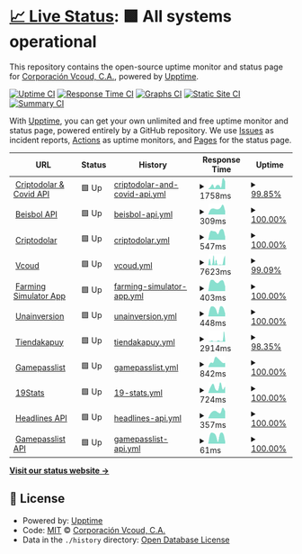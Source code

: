# [📈 Live Status](https://vcoud.github.io/upptime): <!--live status--> **🟩 All systems operational**

This repository contains the open-source uptime monitor and status page for [Corporación Vcoud, C.A.](https://vcoud.com), powered by [Upptime](https://github.com/upptime/upptime).

[![Uptime CI](https://github.com/vcoud/upptime/workflows/Uptime%20CI/badge.svg)](https://github.com/vcoud/upptime/actions?query=workflow%3A%22Uptime+CI%22)
[![Response Time CI](https://github.com/vcoud/upptime/workflows/Response%20Time%20CI/badge.svg)](https://github.com/vcoud/upptime/actions?query=workflow%3A%22Response+Time+CI%22)
[![Graphs CI](https://github.com/vcoud/upptime/workflows/Graphs%20CI/badge.svg)](https://github.com/vcoud/upptime/actions?query=workflow%3A%22Graphs+CI%22)
[![Static Site CI](https://github.com/vcoud/upptime/workflows/Static%20Site%20CI/badge.svg)](https://github.com/vcoud/upptime/actions?query=workflow%3A%22Static+Site+CI%22)
[![Summary CI](https://github.com/vcoud/upptime/workflows/Summary%20CI/badge.svg)](https://github.com/vcoud/upptime/actions?query=workflow%3A%22Summary+CI%22)

With [Upptime](https://upptime.js.org), you can get your own unlimited and free uptime monitor and status page, powered entirely by a GitHub repository. We use [Issues](https://github.com/vcoud/upptime/issues) as incident reports, [Actions](https://github.com/vcoud/upptime/actions) as uptime monitors, and [Pages](https://vcoud.github.io/upptime) for the status page.

<!--start: status pages-->
<!-- This summary is generated by Upptime (https://github.com/upptime/upptime) -->
<!-- Do not edit this manually, your changes will be overwritten -->
<!-- prettier-ignore -->
| URL | Status | History | Response Time | Uptime |
| --- | ------ | ------- | ------------- | ------ |
| <img alt="" src="https://criptodolar.net/img/favicon.ico" height="13"> [Criptodolar & Covid API](https://exchange.vcoud.com/) | 🟩 Up | [criptodolar-and-covid-api.yml](https://github.com/vcoud/upptime/commits/HEAD/history/criptodolar-and-covid-api.yml) | <details><summary><img alt="Response time graph" src="./graphs/criptodolar-and-covid-api/response-time-week.png" height="20"> 1758ms</summary><br><a href="https://vcoud.github.io/upptime/history/criptodolar-and-covid-api"><img alt="Response time 1209" src="https://img.shields.io/endpoint?url=https%3A%2F%2Fraw.githubusercontent.com%2Fvcoud%2Fupptime%2FHEAD%2Fapi%2Fcriptodolar-and-covid-api%2Fresponse-time.json"></a><br><a href="https://vcoud.github.io/upptime/history/criptodolar-and-covid-api"><img alt="24-hour response time 3057" src="https://img.shields.io/endpoint?url=https%3A%2F%2Fraw.githubusercontent.com%2Fvcoud%2Fupptime%2FHEAD%2Fapi%2Fcriptodolar-and-covid-api%2Fresponse-time-day.json"></a><br><a href="https://vcoud.github.io/upptime/history/criptodolar-and-covid-api"><img alt="7-day response time 1758" src="https://img.shields.io/endpoint?url=https%3A%2F%2Fraw.githubusercontent.com%2Fvcoud%2Fupptime%2FHEAD%2Fapi%2Fcriptodolar-and-covid-api%2Fresponse-time-week.json"></a><br><a href="https://vcoud.github.io/upptime/history/criptodolar-and-covid-api"><img alt="30-day response time 2615" src="https://img.shields.io/endpoint?url=https%3A%2F%2Fraw.githubusercontent.com%2Fvcoud%2Fupptime%2FHEAD%2Fapi%2Fcriptodolar-and-covid-api%2Fresponse-time-month.json"></a><br><a href="https://vcoud.github.io/upptime/history/criptodolar-and-covid-api"><img alt="1-year response time 1394" src="https://img.shields.io/endpoint?url=https%3A%2F%2Fraw.githubusercontent.com%2Fvcoud%2Fupptime%2FHEAD%2Fapi%2Fcriptodolar-and-covid-api%2Fresponse-time-year.json"></a></details> | <details><summary><a href="https://vcoud.github.io/upptime/history/criptodolar-and-covid-api">99.85%</a></summary><a href="https://vcoud.github.io/upptime/history/criptodolar-and-covid-api"><img alt="All-time uptime 99.88%" src="https://img.shields.io/endpoint?url=https%3A%2F%2Fraw.githubusercontent.com%2Fvcoud%2Fupptime%2FHEAD%2Fapi%2Fcriptodolar-and-covid-api%2Fuptime.json"></a><br><a href="https://vcoud.github.io/upptime/history/criptodolar-and-covid-api"><img alt="24-hour uptime 100.00%" src="https://img.shields.io/endpoint?url=https%3A%2F%2Fraw.githubusercontent.com%2Fvcoud%2Fupptime%2FHEAD%2Fapi%2Fcriptodolar-and-covid-api%2Fuptime-day.json"></a><br><a href="https://vcoud.github.io/upptime/history/criptodolar-and-covid-api"><img alt="7-day uptime 99.85%" src="https://img.shields.io/endpoint?url=https%3A%2F%2Fraw.githubusercontent.com%2Fvcoud%2Fupptime%2FHEAD%2Fapi%2Fcriptodolar-and-covid-api%2Fuptime-week.json"></a><br><a href="https://vcoud.github.io/upptime/history/criptodolar-and-covid-api"><img alt="30-day uptime 99.87%" src="https://img.shields.io/endpoint?url=https%3A%2F%2Fraw.githubusercontent.com%2Fvcoud%2Fupptime%2FHEAD%2Fapi%2Fcriptodolar-and-covid-api%2Fuptime-month.json"></a><br><a href="https://vcoud.github.io/upptime/history/criptodolar-and-covid-api"><img alt="1-year uptime 99.92%" src="https://img.shields.io/endpoint?url=https%3A%2F%2Fraw.githubusercontent.com%2Fvcoud%2Fupptime%2FHEAD%2Fapi%2Fcriptodolar-and-covid-api%2Fuptime-year.json"></a></details>
| <img alt="" src="https://play-lh.googleusercontent.com/zkUjahvKtHUfxBdBhK7ATiriPyeM96HMoCBhRTKdH0SBQlVw4aLtuNSUUNxoLxXrsw=s180" height="13"> [Beisbol API](https://beisbol.vcoud.com/) | 🟩 Up | [beisbol-api.yml](https://github.com/vcoud/upptime/commits/HEAD/history/beisbol-api.yml) | <details><summary><img alt="Response time graph" src="./graphs/beisbol-api/response-time-week.png" height="20"> 309ms</summary><br><a href="https://vcoud.github.io/upptime/history/beisbol-api"><img alt="Response time 306" src="https://img.shields.io/endpoint?url=https%3A%2F%2Fraw.githubusercontent.com%2Fvcoud%2Fupptime%2FHEAD%2Fapi%2Fbeisbol-api%2Fresponse-time.json"></a><br><a href="https://vcoud.github.io/upptime/history/beisbol-api"><img alt="24-hour response time 173" src="https://img.shields.io/endpoint?url=https%3A%2F%2Fraw.githubusercontent.com%2Fvcoud%2Fupptime%2FHEAD%2Fapi%2Fbeisbol-api%2Fresponse-time-day.json"></a><br><a href="https://vcoud.github.io/upptime/history/beisbol-api"><img alt="7-day response time 309" src="https://img.shields.io/endpoint?url=https%3A%2F%2Fraw.githubusercontent.com%2Fvcoud%2Fupptime%2FHEAD%2Fapi%2Fbeisbol-api%2Fresponse-time-week.json"></a><br><a href="https://vcoud.github.io/upptime/history/beisbol-api"><img alt="30-day response time 216" src="https://img.shields.io/endpoint?url=https%3A%2F%2Fraw.githubusercontent.com%2Fvcoud%2Fupptime%2FHEAD%2Fapi%2Fbeisbol-api%2Fresponse-time-month.json"></a><br><a href="https://vcoud.github.io/upptime/history/beisbol-api"><img alt="1-year response time 243" src="https://img.shields.io/endpoint?url=https%3A%2F%2Fraw.githubusercontent.com%2Fvcoud%2Fupptime%2FHEAD%2Fapi%2Fbeisbol-api%2Fresponse-time-year.json"></a></details> | <details><summary><a href="https://vcoud.github.io/upptime/history/beisbol-api">100.00%</a></summary><a href="https://vcoud.github.io/upptime/history/beisbol-api"><img alt="All-time uptime 99.93%" src="https://img.shields.io/endpoint?url=https%3A%2F%2Fraw.githubusercontent.com%2Fvcoud%2Fupptime%2FHEAD%2Fapi%2Fbeisbol-api%2Fuptime.json"></a><br><a href="https://vcoud.github.io/upptime/history/beisbol-api"><img alt="24-hour uptime 100.00%" src="https://img.shields.io/endpoint?url=https%3A%2F%2Fraw.githubusercontent.com%2Fvcoud%2Fupptime%2FHEAD%2Fapi%2Fbeisbol-api%2Fuptime-day.json"></a><br><a href="https://vcoud.github.io/upptime/history/beisbol-api"><img alt="7-day uptime 100.00%" src="https://img.shields.io/endpoint?url=https%3A%2F%2Fraw.githubusercontent.com%2Fvcoud%2Fupptime%2FHEAD%2Fapi%2Fbeisbol-api%2Fuptime-week.json"></a><br><a href="https://vcoud.github.io/upptime/history/beisbol-api"><img alt="30-day uptime 100.00%" src="https://img.shields.io/endpoint?url=https%3A%2F%2Fraw.githubusercontent.com%2Fvcoud%2Fupptime%2FHEAD%2Fapi%2Fbeisbol-api%2Fuptime-month.json"></a><br><a href="https://vcoud.github.io/upptime/history/beisbol-api"><img alt="1-year uptime 99.99%" src="https://img.shields.io/endpoint?url=https%3A%2F%2Fraw.githubusercontent.com%2Fvcoud%2Fupptime%2FHEAD%2Fapi%2Fbeisbol-api%2Fuptime-year.json"></a></details>
| <img alt="" src="https://criptodolar.net/img/favicon.ico" height="13"> [Criptodolar](https://criptodolar.net) | 🟩 Up | [criptodolar.yml](https://github.com/vcoud/upptime/commits/HEAD/history/criptodolar.yml) | <details><summary><img alt="Response time graph" src="./graphs/criptodolar/response-time-week.png" height="20"> 547ms</summary><br><a href="https://vcoud.github.io/upptime/history/criptodolar"><img alt="Response time 611" src="https://img.shields.io/endpoint?url=https%3A%2F%2Fraw.githubusercontent.com%2Fvcoud%2Fupptime%2FHEAD%2Fapi%2Fcriptodolar%2Fresponse-time.json"></a><br><a href="https://vcoud.github.io/upptime/history/criptodolar"><img alt="24-hour response time 198" src="https://img.shields.io/endpoint?url=https%3A%2F%2Fraw.githubusercontent.com%2Fvcoud%2Fupptime%2FHEAD%2Fapi%2Fcriptodolar%2Fresponse-time-day.json"></a><br><a href="https://vcoud.github.io/upptime/history/criptodolar"><img alt="7-day response time 547" src="https://img.shields.io/endpoint?url=https%3A%2F%2Fraw.githubusercontent.com%2Fvcoud%2Fupptime%2FHEAD%2Fapi%2Fcriptodolar%2Fresponse-time-week.json"></a><br><a href="https://vcoud.github.io/upptime/history/criptodolar"><img alt="30-day response time 418" src="https://img.shields.io/endpoint?url=https%3A%2F%2Fraw.githubusercontent.com%2Fvcoud%2Fupptime%2FHEAD%2Fapi%2Fcriptodolar%2Fresponse-time-month.json"></a><br><a href="https://vcoud.github.io/upptime/history/criptodolar"><img alt="1-year response time 397" src="https://img.shields.io/endpoint?url=https%3A%2F%2Fraw.githubusercontent.com%2Fvcoud%2Fupptime%2FHEAD%2Fapi%2Fcriptodolar%2Fresponse-time-year.json"></a></details> | <details><summary><a href="https://vcoud.github.io/upptime/history/criptodolar">100.00%</a></summary><a href="https://vcoud.github.io/upptime/history/criptodolar"><img alt="All-time uptime 99.92%" src="https://img.shields.io/endpoint?url=https%3A%2F%2Fraw.githubusercontent.com%2Fvcoud%2Fupptime%2FHEAD%2Fapi%2Fcriptodolar%2Fuptime.json"></a><br><a href="https://vcoud.github.io/upptime/history/criptodolar"><img alt="24-hour uptime 100.00%" src="https://img.shields.io/endpoint?url=https%3A%2F%2Fraw.githubusercontent.com%2Fvcoud%2Fupptime%2FHEAD%2Fapi%2Fcriptodolar%2Fuptime-day.json"></a><br><a href="https://vcoud.github.io/upptime/history/criptodolar"><img alt="7-day uptime 100.00%" src="https://img.shields.io/endpoint?url=https%3A%2F%2Fraw.githubusercontent.com%2Fvcoud%2Fupptime%2FHEAD%2Fapi%2Fcriptodolar%2Fuptime-week.json"></a><br><a href="https://vcoud.github.io/upptime/history/criptodolar"><img alt="30-day uptime 100.00%" src="https://img.shields.io/endpoint?url=https%3A%2F%2Fraw.githubusercontent.com%2Fvcoud%2Fupptime%2FHEAD%2Fapi%2Fcriptodolar%2Fuptime-month.json"></a><br><a href="https://vcoud.github.io/upptime/history/criptodolar"><img alt="1-year uptime 99.96%" src="https://img.shields.io/endpoint?url=https%3A%2F%2Fraw.githubusercontent.com%2Fvcoud%2Fupptime%2FHEAD%2Fapi%2Fcriptodolar%2Fuptime-year.json"></a></details>
| <img alt="" src="https://vcoud.com/assets/paper_img/favicon/favicon.ico" height="13"> [Vcoud](https://vcoud.com) | 🟩 Up | [vcoud.yml](https://github.com/vcoud/upptime/commits/HEAD/history/vcoud.yml) | <details><summary><img alt="Response time graph" src="./graphs/vcoud/response-time-week.png" height="20"> 7623ms</summary><br><a href="https://vcoud.github.io/upptime/history/vcoud"><img alt="Response time 2045" src="https://img.shields.io/endpoint?url=https%3A%2F%2Fraw.githubusercontent.com%2Fvcoud%2Fupptime%2FHEAD%2Fapi%2Fvcoud%2Fresponse-time.json"></a><br><a href="https://vcoud.github.io/upptime/history/vcoud"><img alt="24-hour response time 13385" src="https://img.shields.io/endpoint?url=https%3A%2F%2Fraw.githubusercontent.com%2Fvcoud%2Fupptime%2FHEAD%2Fapi%2Fvcoud%2Fresponse-time-day.json"></a><br><a href="https://vcoud.github.io/upptime/history/vcoud"><img alt="7-day response time 7623" src="https://img.shields.io/endpoint?url=https%3A%2F%2Fraw.githubusercontent.com%2Fvcoud%2Fupptime%2FHEAD%2Fapi%2Fvcoud%2Fresponse-time-week.json"></a><br><a href="https://vcoud.github.io/upptime/history/vcoud"><img alt="30-day response time 4242" src="https://img.shields.io/endpoint?url=https%3A%2F%2Fraw.githubusercontent.com%2Fvcoud%2Fupptime%2FHEAD%2Fapi%2Fvcoud%2Fresponse-time-month.json"></a><br><a href="https://vcoud.github.io/upptime/history/vcoud"><img alt="1-year response time 2316" src="https://img.shields.io/endpoint?url=https%3A%2F%2Fraw.githubusercontent.com%2Fvcoud%2Fupptime%2FHEAD%2Fapi%2Fvcoud%2Fresponse-time-year.json"></a></details> | <details><summary><a href="https://vcoud.github.io/upptime/history/vcoud">99.09%</a></summary><a href="https://vcoud.github.io/upptime/history/vcoud"><img alt="All-time uptime 99.74%" src="https://img.shields.io/endpoint?url=https%3A%2F%2Fraw.githubusercontent.com%2Fvcoud%2Fupptime%2FHEAD%2Fapi%2Fvcoud%2Fuptime.json"></a><br><a href="https://vcoud.github.io/upptime/history/vcoud"><img alt="24-hour uptime 98.18%" src="https://img.shields.io/endpoint?url=https%3A%2F%2Fraw.githubusercontent.com%2Fvcoud%2Fupptime%2FHEAD%2Fapi%2Fvcoud%2Fuptime-day.json"></a><br><a href="https://vcoud.github.io/upptime/history/vcoud"><img alt="7-day uptime 99.09%" src="https://img.shields.io/endpoint?url=https%3A%2F%2Fraw.githubusercontent.com%2Fvcoud%2Fupptime%2FHEAD%2Fapi%2Fvcoud%2Fuptime-week.json"></a><br><a href="https://vcoud.github.io/upptime/history/vcoud"><img alt="30-day uptime 99.30%" src="https://img.shields.io/endpoint?url=https%3A%2F%2Fraw.githubusercontent.com%2Fvcoud%2Fupptime%2FHEAD%2Fapi%2Fvcoud%2Fuptime-month.json"></a><br><a href="https://vcoud.github.io/upptime/history/vcoud"><img alt="1-year uptime 99.80%" src="https://img.shields.io/endpoint?url=https%3A%2F%2Fraw.githubusercontent.com%2Fvcoud%2Fupptime%2FHEAD%2Fapi%2Fvcoud%2Fuptime-year.json"></a></details>
| <img alt="" src="https://farmingsimulator.app/img/favicon.ico" height="13"> [Farming Simulator App](https://farmingsimulator.app/en) | 🟩 Up | [farming-simulator-app.yml](https://github.com/vcoud/upptime/commits/HEAD/history/farming-simulator-app.yml) | <details><summary><img alt="Response time graph" src="./graphs/farming-simulator-app/response-time-week.png" height="20"> 403ms</summary><br><a href="https://vcoud.github.io/upptime/history/farming-simulator-app"><img alt="Response time 364" src="https://img.shields.io/endpoint?url=https%3A%2F%2Fraw.githubusercontent.com%2Fvcoud%2Fupptime%2FHEAD%2Fapi%2Ffarming-simulator-app%2Fresponse-time.json"></a><br><a href="https://vcoud.github.io/upptime/history/farming-simulator-app"><img alt="24-hour response time 196" src="https://img.shields.io/endpoint?url=https%3A%2F%2Fraw.githubusercontent.com%2Fvcoud%2Fupptime%2FHEAD%2Fapi%2Ffarming-simulator-app%2Fresponse-time-day.json"></a><br><a href="https://vcoud.github.io/upptime/history/farming-simulator-app"><img alt="7-day response time 403" src="https://img.shields.io/endpoint?url=https%3A%2F%2Fraw.githubusercontent.com%2Fvcoud%2Fupptime%2FHEAD%2Fapi%2Ffarming-simulator-app%2Fresponse-time-week.json"></a><br><a href="https://vcoud.github.io/upptime/history/farming-simulator-app"><img alt="30-day response time 334" src="https://img.shields.io/endpoint?url=https%3A%2F%2Fraw.githubusercontent.com%2Fvcoud%2Fupptime%2FHEAD%2Fapi%2Ffarming-simulator-app%2Fresponse-time-month.json"></a><br><a href="https://vcoud.github.io/upptime/history/farming-simulator-app"><img alt="1-year response time 281" src="https://img.shields.io/endpoint?url=https%3A%2F%2Fraw.githubusercontent.com%2Fvcoud%2Fupptime%2FHEAD%2Fapi%2Ffarming-simulator-app%2Fresponse-time-year.json"></a></details> | <details><summary><a href="https://vcoud.github.io/upptime/history/farming-simulator-app">100.00%</a></summary><a href="https://vcoud.github.io/upptime/history/farming-simulator-app"><img alt="All-time uptime 99.96%" src="https://img.shields.io/endpoint?url=https%3A%2F%2Fraw.githubusercontent.com%2Fvcoud%2Fupptime%2FHEAD%2Fapi%2Ffarming-simulator-app%2Fuptime.json"></a><br><a href="https://vcoud.github.io/upptime/history/farming-simulator-app"><img alt="24-hour uptime 100.00%" src="https://img.shields.io/endpoint?url=https%3A%2F%2Fraw.githubusercontent.com%2Fvcoud%2Fupptime%2FHEAD%2Fapi%2Ffarming-simulator-app%2Fuptime-day.json"></a><br><a href="https://vcoud.github.io/upptime/history/farming-simulator-app"><img alt="7-day uptime 100.00%" src="https://img.shields.io/endpoint?url=https%3A%2F%2Fraw.githubusercontent.com%2Fvcoud%2Fupptime%2FHEAD%2Fapi%2Ffarming-simulator-app%2Fuptime-week.json"></a><br><a href="https://vcoud.github.io/upptime/history/farming-simulator-app"><img alt="30-day uptime 100.00%" src="https://img.shields.io/endpoint?url=https%3A%2F%2Fraw.githubusercontent.com%2Fvcoud%2Fupptime%2FHEAD%2Fapi%2Ffarming-simulator-app%2Fuptime-month.json"></a><br><a href="https://vcoud.github.io/upptime/history/farming-simulator-app"><img alt="1-year uptime 100.00%" src="https://img.shields.io/endpoint?url=https%3A%2F%2Fraw.githubusercontent.com%2Fvcoud%2Fupptime%2FHEAD%2Fapi%2Ffarming-simulator-app%2Fuptime-year.json"></a></details>
| <img alt="" src="https://icons.duckduckgo.com/ip3/unainversion.com.ico" height="13"> [Unainversion](https://unainversion.com) | 🟩 Up | [unainversion.yml](https://github.com/vcoud/upptime/commits/HEAD/history/unainversion.yml) | <details><summary><img alt="Response time graph" src="./graphs/unainversion/response-time-week.png" height="20"> 448ms</summary><br><a href="https://vcoud.github.io/upptime/history/unainversion"><img alt="Response time 371" src="https://img.shields.io/endpoint?url=https%3A%2F%2Fraw.githubusercontent.com%2Fvcoud%2Fupptime%2FHEAD%2Fapi%2Funainversion%2Fresponse-time.json"></a><br><a href="https://vcoud.github.io/upptime/history/unainversion"><img alt="24-hour response time 168" src="https://img.shields.io/endpoint?url=https%3A%2F%2Fraw.githubusercontent.com%2Fvcoud%2Fupptime%2FHEAD%2Fapi%2Funainversion%2Fresponse-time-day.json"></a><br><a href="https://vcoud.github.io/upptime/history/unainversion"><img alt="7-day response time 448" src="https://img.shields.io/endpoint?url=https%3A%2F%2Fraw.githubusercontent.com%2Fvcoud%2Fupptime%2FHEAD%2Fapi%2Funainversion%2Fresponse-time-week.json"></a><br><a href="https://vcoud.github.io/upptime/history/unainversion"><img alt="30-day response time 308" src="https://img.shields.io/endpoint?url=https%3A%2F%2Fraw.githubusercontent.com%2Fvcoud%2Fupptime%2FHEAD%2Fapi%2Funainversion%2Fresponse-time-month.json"></a><br><a href="https://vcoud.github.io/upptime/history/unainversion"><img alt="1-year response time 334" src="https://img.shields.io/endpoint?url=https%3A%2F%2Fraw.githubusercontent.com%2Fvcoud%2Fupptime%2FHEAD%2Fapi%2Funainversion%2Fresponse-time-year.json"></a></details> | <details><summary><a href="https://vcoud.github.io/upptime/history/unainversion">100.00%</a></summary><a href="https://vcoud.github.io/upptime/history/unainversion"><img alt="All-time uptime 98.56%" src="https://img.shields.io/endpoint?url=https%3A%2F%2Fraw.githubusercontent.com%2Fvcoud%2Fupptime%2FHEAD%2Fapi%2Funainversion%2Fuptime.json"></a><br><a href="https://vcoud.github.io/upptime/history/unainversion"><img alt="24-hour uptime 100.00%" src="https://img.shields.io/endpoint?url=https%3A%2F%2Fraw.githubusercontent.com%2Fvcoud%2Fupptime%2FHEAD%2Fapi%2Funainversion%2Fuptime-day.json"></a><br><a href="https://vcoud.github.io/upptime/history/unainversion"><img alt="7-day uptime 100.00%" src="https://img.shields.io/endpoint?url=https%3A%2F%2Fraw.githubusercontent.com%2Fvcoud%2Fupptime%2FHEAD%2Fapi%2Funainversion%2Fuptime-week.json"></a><br><a href="https://vcoud.github.io/upptime/history/unainversion"><img alt="30-day uptime 100.00%" src="https://img.shields.io/endpoint?url=https%3A%2F%2Fraw.githubusercontent.com%2Fvcoud%2Fupptime%2FHEAD%2Fapi%2Funainversion%2Fuptime-month.json"></a><br><a href="https://vcoud.github.io/upptime/history/unainversion"><img alt="1-year uptime 99.99%" src="https://img.shields.io/endpoint?url=https%3A%2F%2Fraw.githubusercontent.com%2Fvcoud%2Fupptime%2FHEAD%2Fapi%2Funainversion%2Fuptime-year.json"></a></details>
| <img alt="" src="https://icons.duckduckgo.com/ip3/tiendakapuy.com.ico" height="13"> [Tiendakapuy](https://tiendakapuy.com) | 🟩 Up | [tiendakapuy.yml](https://github.com/vcoud/upptime/commits/HEAD/history/tiendakapuy.yml) | <details><summary><img alt="Response time graph" src="./graphs/tiendakapuy/response-time-week.png" height="20"> 2914ms</summary><br><a href="https://vcoud.github.io/upptime/history/tiendakapuy"><img alt="Response time 1084" src="https://img.shields.io/endpoint?url=https%3A%2F%2Fraw.githubusercontent.com%2Fvcoud%2Fupptime%2FHEAD%2Fapi%2Ftiendakapuy%2Fresponse-time.json"></a><br><a href="https://vcoud.github.io/upptime/history/tiendakapuy"><img alt="24-hour response time 924" src="https://img.shields.io/endpoint?url=https%3A%2F%2Fraw.githubusercontent.com%2Fvcoud%2Fupptime%2FHEAD%2Fapi%2Ftiendakapuy%2Fresponse-time-day.json"></a><br><a href="https://vcoud.github.io/upptime/history/tiendakapuy"><img alt="7-day response time 2914" src="https://img.shields.io/endpoint?url=https%3A%2F%2Fraw.githubusercontent.com%2Fvcoud%2Fupptime%2FHEAD%2Fapi%2Ftiendakapuy%2Fresponse-time-week.json"></a><br><a href="https://vcoud.github.io/upptime/history/tiendakapuy"><img alt="30-day response time 2730" src="https://img.shields.io/endpoint?url=https%3A%2F%2Fraw.githubusercontent.com%2Fvcoud%2Fupptime%2FHEAD%2Fapi%2Ftiendakapuy%2Fresponse-time-month.json"></a><br><a href="https://vcoud.github.io/upptime/history/tiendakapuy"><img alt="1-year response time 1156" src="https://img.shields.io/endpoint?url=https%3A%2F%2Fraw.githubusercontent.com%2Fvcoud%2Fupptime%2FHEAD%2Fapi%2Ftiendakapuy%2Fresponse-time-year.json"></a></details> | <details><summary><a href="https://vcoud.github.io/upptime/history/tiendakapuy">98.35%</a></summary><a href="https://vcoud.github.io/upptime/history/tiendakapuy"><img alt="All-time uptime 99.80%" src="https://img.shields.io/endpoint?url=https%3A%2F%2Fraw.githubusercontent.com%2Fvcoud%2Fupptime%2FHEAD%2Fapi%2Ftiendakapuy%2Fuptime.json"></a><br><a href="https://vcoud.github.io/upptime/history/tiendakapuy"><img alt="24-hour uptime 99.29%" src="https://img.shields.io/endpoint?url=https%3A%2F%2Fraw.githubusercontent.com%2Fvcoud%2Fupptime%2FHEAD%2Fapi%2Ftiendakapuy%2Fuptime-day.json"></a><br><a href="https://vcoud.github.io/upptime/history/tiendakapuy"><img alt="7-day uptime 98.35%" src="https://img.shields.io/endpoint?url=https%3A%2F%2Fraw.githubusercontent.com%2Fvcoud%2Fupptime%2FHEAD%2Fapi%2Ftiendakapuy%2Fuptime-week.json"></a><br><a href="https://vcoud.github.io/upptime/history/tiendakapuy"><img alt="30-day uptime 99.37%" src="https://img.shields.io/endpoint?url=https%3A%2F%2Fraw.githubusercontent.com%2Fvcoud%2Fupptime%2FHEAD%2Fapi%2Ftiendakapuy%2Fuptime-month.json"></a><br><a href="https://vcoud.github.io/upptime/history/tiendakapuy"><img alt="1-year uptime 99.84%" src="https://img.shields.io/endpoint?url=https%3A%2F%2Fraw.githubusercontent.com%2Fvcoud%2Fupptime%2FHEAD%2Fapi%2Ftiendakapuy%2Fuptime-year.json"></a></details>
| <img alt="" src="https://icons.duckduckgo.com/ip3/gamepasslist.app.ico" height="13"> [Gamepasslist](https://gamepasslist.app) | 🟩 Up | [gamepasslist.yml](https://github.com/vcoud/upptime/commits/HEAD/history/gamepasslist.yml) | <details><summary><img alt="Response time graph" src="./graphs/gamepasslist/response-time-week.png" height="20"> 842ms</summary><br><a href="https://vcoud.github.io/upptime/history/gamepasslist"><img alt="Response time 412" src="https://img.shields.io/endpoint?url=https%3A%2F%2Fraw.githubusercontent.com%2Fvcoud%2Fupptime%2FHEAD%2Fapi%2Fgamepasslist%2Fresponse-time.json"></a><br><a href="https://vcoud.github.io/upptime/history/gamepasslist"><img alt="24-hour response time 578" src="https://img.shields.io/endpoint?url=https%3A%2F%2Fraw.githubusercontent.com%2Fvcoud%2Fupptime%2FHEAD%2Fapi%2Fgamepasslist%2Fresponse-time-day.json"></a><br><a href="https://vcoud.github.io/upptime/history/gamepasslist"><img alt="7-day response time 842" src="https://img.shields.io/endpoint?url=https%3A%2F%2Fraw.githubusercontent.com%2Fvcoud%2Fupptime%2FHEAD%2Fapi%2Fgamepasslist%2Fresponse-time-week.json"></a><br><a href="https://vcoud.github.io/upptime/history/gamepasslist"><img alt="30-day response time 502" src="https://img.shields.io/endpoint?url=https%3A%2F%2Fraw.githubusercontent.com%2Fvcoud%2Fupptime%2FHEAD%2Fapi%2Fgamepasslist%2Fresponse-time-month.json"></a><br><a href="https://vcoud.github.io/upptime/history/gamepasslist"><img alt="1-year response time 412" src="https://img.shields.io/endpoint?url=https%3A%2F%2Fraw.githubusercontent.com%2Fvcoud%2Fupptime%2FHEAD%2Fapi%2Fgamepasslist%2Fresponse-time-year.json"></a></details> | <details><summary><a href="https://vcoud.github.io/upptime/history/gamepasslist">100.00%</a></summary><a href="https://vcoud.github.io/upptime/history/gamepasslist"><img alt="All-time uptime 99.98%" src="https://img.shields.io/endpoint?url=https%3A%2F%2Fraw.githubusercontent.com%2Fvcoud%2Fupptime%2FHEAD%2Fapi%2Fgamepasslist%2Fuptime.json"></a><br><a href="https://vcoud.github.io/upptime/history/gamepasslist"><img alt="24-hour uptime 100.00%" src="https://img.shields.io/endpoint?url=https%3A%2F%2Fraw.githubusercontent.com%2Fvcoud%2Fupptime%2FHEAD%2Fapi%2Fgamepasslist%2Fuptime-day.json"></a><br><a href="https://vcoud.github.io/upptime/history/gamepasslist"><img alt="7-day uptime 100.00%" src="https://img.shields.io/endpoint?url=https%3A%2F%2Fraw.githubusercontent.com%2Fvcoud%2Fupptime%2FHEAD%2Fapi%2Fgamepasslist%2Fuptime-week.json"></a><br><a href="https://vcoud.github.io/upptime/history/gamepasslist"><img alt="30-day uptime 100.00%" src="https://img.shields.io/endpoint?url=https%3A%2F%2Fraw.githubusercontent.com%2Fvcoud%2Fupptime%2FHEAD%2Fapi%2Fgamepasslist%2Fuptime-month.json"></a><br><a href="https://vcoud.github.io/upptime/history/gamepasslist"><img alt="1-year uptime 99.98%" src="https://img.shields.io/endpoint?url=https%3A%2F%2Fraw.githubusercontent.com%2Fvcoud%2Fupptime%2FHEAD%2Fapi%2Fgamepasslist%2Fuptime-year.json"></a></details>
| <img alt="" src="https://icons.duckduckgo.com/ip3/covid19stats.live.ico" height="13"> [19Stats](https://covid19stats.live) | 🟩 Up | [19-stats.yml](https://github.com/vcoud/upptime/commits/HEAD/history/19-stats.yml) | <details><summary><img alt="Response time graph" src="./graphs/19-stats/response-time-week.png" height="20"> 724ms</summary><br><a href="https://vcoud.github.io/upptime/history/19-stats"><img alt="Response time 386" src="https://img.shields.io/endpoint?url=https%3A%2F%2Fraw.githubusercontent.com%2Fvcoud%2Fupptime%2FHEAD%2Fapi%2F19-stats%2Fresponse-time.json"></a><br><a href="https://vcoud.github.io/upptime/history/19-stats"><img alt="24-hour response time 781" src="https://img.shields.io/endpoint?url=https%3A%2F%2Fraw.githubusercontent.com%2Fvcoud%2Fupptime%2FHEAD%2Fapi%2F19-stats%2Fresponse-time-day.json"></a><br><a href="https://vcoud.github.io/upptime/history/19-stats"><img alt="7-day response time 724" src="https://img.shields.io/endpoint?url=https%3A%2F%2Fraw.githubusercontent.com%2Fvcoud%2Fupptime%2FHEAD%2Fapi%2F19-stats%2Fresponse-time-week.json"></a><br><a href="https://vcoud.github.io/upptime/history/19-stats"><img alt="30-day response time 552" src="https://img.shields.io/endpoint?url=https%3A%2F%2Fraw.githubusercontent.com%2Fvcoud%2Fupptime%2FHEAD%2Fapi%2F19-stats%2Fresponse-time-month.json"></a><br><a href="https://vcoud.github.io/upptime/history/19-stats"><img alt="1-year response time 386" src="https://img.shields.io/endpoint?url=https%3A%2F%2Fraw.githubusercontent.com%2Fvcoud%2Fupptime%2FHEAD%2Fapi%2F19-stats%2Fresponse-time-year.json"></a></details> | <details><summary><a href="https://vcoud.github.io/upptime/history/19-stats">100.00%</a></summary><a href="https://vcoud.github.io/upptime/history/19-stats"><img alt="All-time uptime 100.00%" src="https://img.shields.io/endpoint?url=https%3A%2F%2Fraw.githubusercontent.com%2Fvcoud%2Fupptime%2FHEAD%2Fapi%2F19-stats%2Fuptime.json"></a><br><a href="https://vcoud.github.io/upptime/history/19-stats"><img alt="24-hour uptime 100.00%" src="https://img.shields.io/endpoint?url=https%3A%2F%2Fraw.githubusercontent.com%2Fvcoud%2Fupptime%2FHEAD%2Fapi%2F19-stats%2Fuptime-day.json"></a><br><a href="https://vcoud.github.io/upptime/history/19-stats"><img alt="7-day uptime 100.00%" src="https://img.shields.io/endpoint?url=https%3A%2F%2Fraw.githubusercontent.com%2Fvcoud%2Fupptime%2FHEAD%2Fapi%2F19-stats%2Fuptime-week.json"></a><br><a href="https://vcoud.github.io/upptime/history/19-stats"><img alt="30-day uptime 100.00%" src="https://img.shields.io/endpoint?url=https%3A%2F%2Fraw.githubusercontent.com%2Fvcoud%2Fupptime%2FHEAD%2Fapi%2F19-stats%2Fuptime-month.json"></a><br><a href="https://vcoud.github.io/upptime/history/19-stats"><img alt="1-year uptime 100.00%" src="https://img.shields.io/endpoint?url=https%3A%2F%2Fraw.githubusercontent.com%2Fvcoud%2Fupptime%2FHEAD%2Fapi%2F19-stats%2Fuptime-year.json"></a></details>
| <img alt="" src="https://icons.duckduckgo.com/ip3/headlines-api.gunow.co.ico" height="13"> [Headlines API](https://headlines-api.gunow.co/) | 🟩 Up | [headlines-api.yml](https://github.com/vcoud/upptime/commits/HEAD/history/headlines-api.yml) | <details><summary><img alt="Response time graph" src="./graphs/headlines-api/response-time-week.png" height="20"> 357ms</summary><br><a href="https://vcoud.github.io/upptime/history/headlines-api"><img alt="Response time 241" src="https://img.shields.io/endpoint?url=https%3A%2F%2Fraw.githubusercontent.com%2Fvcoud%2Fupptime%2FHEAD%2Fapi%2Fheadlines-api%2Fresponse-time.json"></a><br><a href="https://vcoud.github.io/upptime/history/headlines-api"><img alt="24-hour response time 368" src="https://img.shields.io/endpoint?url=https%3A%2F%2Fraw.githubusercontent.com%2Fvcoud%2Fupptime%2FHEAD%2Fapi%2Fheadlines-api%2Fresponse-time-day.json"></a><br><a href="https://vcoud.github.io/upptime/history/headlines-api"><img alt="7-day response time 357" src="https://img.shields.io/endpoint?url=https%3A%2F%2Fraw.githubusercontent.com%2Fvcoud%2Fupptime%2FHEAD%2Fapi%2Fheadlines-api%2Fresponse-time-week.json"></a><br><a href="https://vcoud.github.io/upptime/history/headlines-api"><img alt="30-day response time 209" src="https://img.shields.io/endpoint?url=https%3A%2F%2Fraw.githubusercontent.com%2Fvcoud%2Fupptime%2FHEAD%2Fapi%2Fheadlines-api%2Fresponse-time-month.json"></a><br><a href="https://vcoud.github.io/upptime/history/headlines-api"><img alt="1-year response time 241" src="https://img.shields.io/endpoint?url=https%3A%2F%2Fraw.githubusercontent.com%2Fvcoud%2Fupptime%2FHEAD%2Fapi%2Fheadlines-api%2Fresponse-time-year.json"></a></details> | <details><summary><a href="https://vcoud.github.io/upptime/history/headlines-api">100.00%</a></summary><a href="https://vcoud.github.io/upptime/history/headlines-api"><img alt="All-time uptime 99.99%" src="https://img.shields.io/endpoint?url=https%3A%2F%2Fraw.githubusercontent.com%2Fvcoud%2Fupptime%2FHEAD%2Fapi%2Fheadlines-api%2Fuptime.json"></a><br><a href="https://vcoud.github.io/upptime/history/headlines-api"><img alt="24-hour uptime 100.00%" src="https://img.shields.io/endpoint?url=https%3A%2F%2Fraw.githubusercontent.com%2Fvcoud%2Fupptime%2FHEAD%2Fapi%2Fheadlines-api%2Fuptime-day.json"></a><br><a href="https://vcoud.github.io/upptime/history/headlines-api"><img alt="7-day uptime 100.00%" src="https://img.shields.io/endpoint?url=https%3A%2F%2Fraw.githubusercontent.com%2Fvcoud%2Fupptime%2FHEAD%2Fapi%2Fheadlines-api%2Fuptime-week.json"></a><br><a href="https://vcoud.github.io/upptime/history/headlines-api"><img alt="30-day uptime 100.00%" src="https://img.shields.io/endpoint?url=https%3A%2F%2Fraw.githubusercontent.com%2Fvcoud%2Fupptime%2FHEAD%2Fapi%2Fheadlines-api%2Fuptime-month.json"></a><br><a href="https://vcoud.github.io/upptime/history/headlines-api"><img alt="1-year uptime 99.99%" src="https://img.shields.io/endpoint?url=https%3A%2F%2Fraw.githubusercontent.com%2Fvcoud%2Fupptime%2FHEAD%2Fapi%2Fheadlines-api%2Fuptime-year.json"></a></details>
| <img alt="" src="https://icons.duckduckgo.com/ip3/headlines-api.gunow.co.ico" height="13"> [Gamepasslist API](https://headlines-api.gunow.co/) | 🟩 Up | [gamepasslist-api.yml](https://github.com/vcoud/upptime/commits/HEAD/history/gamepasslist-api.yml) | <details><summary><img alt="Response time graph" src="./graphs/gamepasslist-api/response-time-week.png" height="20"> 61ms</summary><br><a href="https://vcoud.github.io/upptime/history/gamepasslist-api"><img alt="Response time 41" src="https://img.shields.io/endpoint?url=https%3A%2F%2Fraw.githubusercontent.com%2Fvcoud%2Fupptime%2FHEAD%2Fapi%2Fgamepasslist-api%2Fresponse-time.json"></a><br><a href="https://vcoud.github.io/upptime/history/gamepasslist-api"><img alt="24-hour response time 15" src="https://img.shields.io/endpoint?url=https%3A%2F%2Fraw.githubusercontent.com%2Fvcoud%2Fupptime%2FHEAD%2Fapi%2Fgamepasslist-api%2Fresponse-time-day.json"></a><br><a href="https://vcoud.github.io/upptime/history/gamepasslist-api"><img alt="7-day response time 61" src="https://img.shields.io/endpoint?url=https%3A%2F%2Fraw.githubusercontent.com%2Fvcoud%2Fupptime%2FHEAD%2Fapi%2Fgamepasslist-api%2Fresponse-time-week.json"></a><br><a href="https://vcoud.github.io/upptime/history/gamepasslist-api"><img alt="30-day response time 41" src="https://img.shields.io/endpoint?url=https%3A%2F%2Fraw.githubusercontent.com%2Fvcoud%2Fupptime%2FHEAD%2Fapi%2Fgamepasslist-api%2Fresponse-time-month.json"></a><br><a href="https://vcoud.github.io/upptime/history/gamepasslist-api"><img alt="1-year response time 41" src="https://img.shields.io/endpoint?url=https%3A%2F%2Fraw.githubusercontent.com%2Fvcoud%2Fupptime%2FHEAD%2Fapi%2Fgamepasslist-api%2Fresponse-time-year.json"></a></details> | <details><summary><a href="https://vcoud.github.io/upptime/history/gamepasslist-api">100.00%</a></summary><a href="https://vcoud.github.io/upptime/history/gamepasslist-api"><img alt="All-time uptime 100.00%" src="https://img.shields.io/endpoint?url=https%3A%2F%2Fraw.githubusercontent.com%2Fvcoud%2Fupptime%2FHEAD%2Fapi%2Fgamepasslist-api%2Fuptime.json"></a><br><a href="https://vcoud.github.io/upptime/history/gamepasslist-api"><img alt="24-hour uptime 100.00%" src="https://img.shields.io/endpoint?url=https%3A%2F%2Fraw.githubusercontent.com%2Fvcoud%2Fupptime%2FHEAD%2Fapi%2Fgamepasslist-api%2Fuptime-day.json"></a><br><a href="https://vcoud.github.io/upptime/history/gamepasslist-api"><img alt="7-day uptime 100.00%" src="https://img.shields.io/endpoint?url=https%3A%2F%2Fraw.githubusercontent.com%2Fvcoud%2Fupptime%2FHEAD%2Fapi%2Fgamepasslist-api%2Fuptime-week.json"></a><br><a href="https://vcoud.github.io/upptime/history/gamepasslist-api"><img alt="30-day uptime 100.00%" src="https://img.shields.io/endpoint?url=https%3A%2F%2Fraw.githubusercontent.com%2Fvcoud%2Fupptime%2FHEAD%2Fapi%2Fgamepasslist-api%2Fuptime-month.json"></a><br><a href="https://vcoud.github.io/upptime/history/gamepasslist-api"><img alt="1-year uptime 100.00%" src="https://img.shields.io/endpoint?url=https%3A%2F%2Fraw.githubusercontent.com%2Fvcoud%2Fupptime%2FHEAD%2Fapi%2Fgamepasslist-api%2Fuptime-year.json"></a></details>

<!--end: status pages-->

[**Visit our status website →**](https://vcoud.github.io/upptime)

## 📄 License

- Powered by: [Upptime](https://github.com/upptime/upptime)
- Code: [MIT](./LICENSE) © [Corporación Vcoud, C.A.](https://vcoud.com)
- Data in the `./history` directory: [Open Database License](https://opendatacommons.org/licenses/odbl/1-0/)
